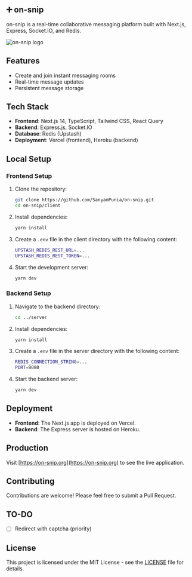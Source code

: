 ## ➕ on-snip

on-snip is a real-time collaborative messaging platform built with Next.js, Express, Socket.IO, and Redis.

![on-snip logo](https://github.com/user-attachments/assets/96819d95-58ff-4b74-bbcd-eb10bfbc4621)

## Features

- Create and join instant messaging rooms
- Real-time message updates
- Persistent message storage

## Tech Stack

- **Frontend**: Next.js 14, TypeScript, Tailwind CSS, React Query
- **Backend**: Express.js, Socket.IO
- **Database**: Redis (Upstash)
- **Deployment**: Vercel (frontend), Heroku (backend)

## Local Setup

### Frontend Setup

1. Clone the repository:

   ```bash
   git clone https://github.com/SanyamPunia/on-snip.git
   cd on-snip/client
   ```

2. Install dependencies:

   ```bash
   yarn install
   ```

3. Create a `.env` file in the client directory with the following content:

   ```bash
   UPSTASH_REDIS_REST_URL=...
   UPSTASH_REDIS_REST_TOKEN=...
   ```

4. Start the development server:

   ```bash
   yarn dev
   ```

### Backend Setup

1. Navigate to the backend directory:

   ```bash
   cd ../server
   ```

2. Install dependencies:

   ```bash
   yarn install
   ```

3. Create a `.env` file in the server directory with the following content:

   ```bash
   REDIS_CONNECTION_STRING=...
   PORT=8080
   ```

4. Start the backend server:

   ```bash
   yarn dev
   ```

## Deployment

- **Frontend**: The Next.js app is deployed on Vercel.
- **Backend**: The Express server is hosted on Heroku.

## Production

Visit [https://on-snip.org](https://on-snip.org) to see the live application.

## Contributing

Contributions are welcome! Please feel free to submit a Pull Request.

## TO-DO

- [ ] Redirect with captcha (priority)

## License

This project is licensed under the MIT License - see the [LICENSE](LICENSE) file for details.
